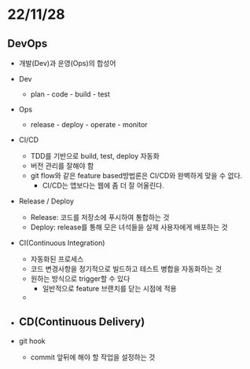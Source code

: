 # 22/11/28

## DevOps

- 개발(Dev)과 운영(Ops)의 합성어
- Dev
	- plan - code - build - test
- Ops
	- release - deploy - operate - monitor
- CI/CD
	- TDD를 기반으로 build, test, deploy 자동화
	- 버전 관리를 잘해야 함
	- git flow와 같은 feature based방법론은 CI/CD와 완벽하게 맞을 수 없다.
		- CI/CD는 앱보다는 웹에 좀 더 잘 어울린다.

- Release / Deploy
	- Release: 코드를 저장소에 푸시하여 통합하는 것
	- Deploy: release를 통해 모은 녀석들을 실제 사용자에게 배포하는 것

- CI(Continuous Integration)
	- 자동화된 프로세스
	- 코드 변경사항을 정기적으로 빌드하고 테스트 병합을 자동화하는 것
	- 원하는 방식으로 trigger할 수 있다
		- 일반적으로 feature 브랜치를 닫는 시점에 적용
	- 
- CD(Continuous Delivery)
	- 

- git hook
	- commit 앞뒤에 해야 할 작업을 설정하는 것